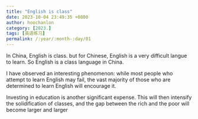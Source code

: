 ```yaml
---
title: "English is class"
date: 2023-10-04 23:49:35 +0800
author: hoochanlon
category: [2023.]
tags: [英语练习]
permalink: /:year/:month-:day/01
---
```


In China, English is class. but for Chinese, English is a very difficult langue to learn. So English is a class language in China.

<!-- more -->

I have observed an interesting phenomenon: while most people who attempt to learn English may fail, the vast majority of
those who are determined to learn English will encourage it.

Investing in education is another significant expense. This will then intensify the solidification of classes,
and the gap between the rich and the poor will become larger and larger
